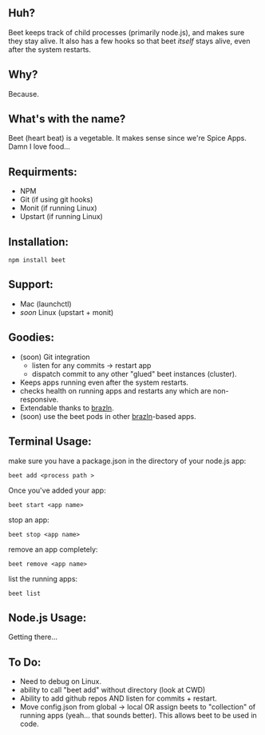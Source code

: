Huh?
----

Beet keeps track of child processes (primarily node.js), and makes sure they stay alive. It also has a few hooks so that beet *itself* stays alive, even after the system restarts.

Why?
----

Because.

What's with the name?
---------------------

Beet (heart beat) is a vegetable. It makes sense since we're Spice Apps. Damn I love food...

Requirments:
------------

- NPM
- Git (if using git hooks)
- Monit (if running Linux)
- Upstart (if running Linux)

Installation:
-------------

	npm install beet
	
Support:
-------

- Mac (launchctl)
- *soon* Linux (upstart + monit)


Goodies:
--------

- (soon) Git integration
	- listen for any commits -> restart app
	- dispatch commit to any other "glued" beet instances (cluster).
- Keeps apps running even after the system restarts. 
- checks health on running apps and restarts any which are non-responsive.
- Extendable thanks to [brazln](https://github.com/spiceapps/brazln). 
- (soon) use the beet pods in other [brazln](https://github.com/spiceapps/brazln)-based apps.


Terminal Usage:
-------------

make sure you have a package.json in the directory of your node.js app:

	beet add <process path > 
	
Once you've added your app:

	beet start <app name>
	
stop an app:

	beet stop <app name>
	
remove an app completely:
	
	beet remove <app name>
		
list the running apps:
	
	beet list
	
Node.js Usage:
--------------

Getting there...
	
To Do:
-----

- Need to debug on Linux.
- ability to call "beet add" without directory (look at CWD)
- Ability to add github repos AND listen for commits + restart.
- Move config.json from global -> local OR assign beets to "collection" of running apps (yeah... that sounds better). This allows beet to be used in code. 
